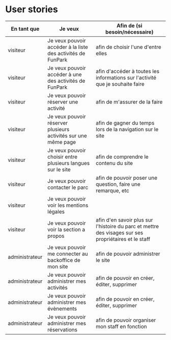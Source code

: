 # User stories


| En tant que | Je veux | Afin de (si besoin/nécessaire) |
|--|--|--|
| visiteur | Je veux pouvoir accéder à la liste des activités de FunPark | afin de choisir l'une d'entre elles |
| visiteur | Je veux pouvoir accéder à une des activités de FunPark | afin d'accéder à toutes les informations sur l'activité que je souhaite faire |
| visiteur | Je veux pouvoir réserver une activité | afin de m'assurer de la faire |
| visiteur | Je veux pouvoir réserver plusieurs activités sur une même page | afin de gagner du temps lors de la navigation sur le site  |
| visiteur | Je veux pouvoir choisir entre plusieurs langues sur le site | afin de comprendre le contenu du site  |
| visiteur | Je veux pouvoir contacter le parc | afin de pouvoir poser une question, faire une remarque, etc |
| visiteur | Je veux pouvoir voir les mentions légales | |
| visiteur | Je veux pouvoir voir la section a propos | afin d'en savoir plus sur l'histoire du parc et mettre des visages sur ses propriétaires et le staff |
| administrateur | Je veux pouvoir me connecter au backoffice de mon site | afin de pouvoir administrer le site |
| administrateur | Je veux pouvoir administrer mes activités | afin de pouvoir en créer, éditer, supprimer |
| administrateur | Je veux pouvoir administrer mes évènements | afin de pouvoir en créer, éditer, supprimer |
| administrateur | Je veux pouvoir administrer mes réservations | afin de pouvoir organiser mon staff en fonction |